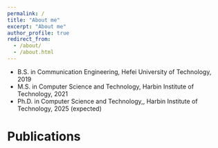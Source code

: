 ```yaml
---
permalink: /
title: "About me"
excerpt: "About me"
author_profile: true
redirect_from: 
  - /about/
  - /about.html
---
```


* B.S. in Communication Engineering, Hefei University of Technology, 2019
* M.S. in Computer Science and Technology, Harbin Institute of Technology, 2021
* Ph.D. in Computer Science and Technology,, Harbin Institute of Technology, 2025 (expected)



Publications
======

